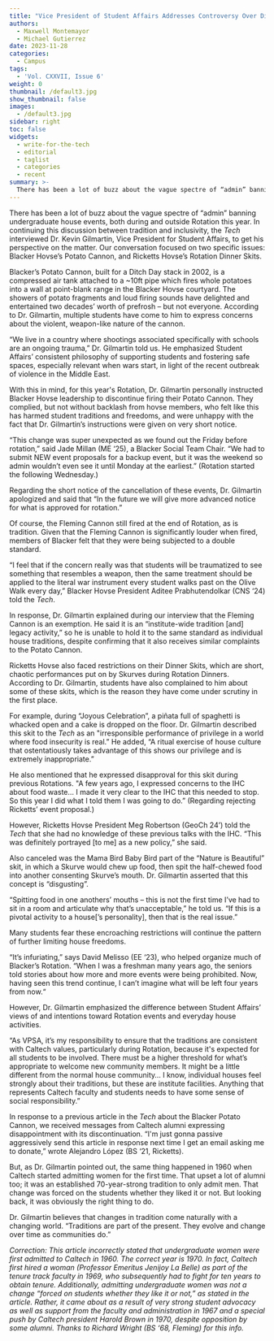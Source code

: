 ```yaml
---
title: "Vice President of Student Affairs Addresses Controversy Over Discontinuing Rotation Events"
authors:
  - Maxwell Montemayor
  - Michael Gutierrez
date: 2023-11-28
categories:
  - Campus
tags:
  - 'Vol. CXXVII, Issue 6'
weight: 0
thumbnail: /default3.jpg
show_thumbnail: false
images:
  - /default3.jpg
sidebar: right
toc: false
widgets:
  - write-for-the-tech
  - editorial
  - taglist
  - categories
  - recent
summary: >-
  There has been a lot of buzz about the vague spectre of “admin” banning undergraduate house events, both during and outside Rotation this year. In continuing this discussion between tradition and inclusivity, the _Tech_ interviewed Dr. Kevin Gilmartin, Vice President for Student Affairs, to get his perspective on the matter. Our conversation focused on two specific issues: Blacker Hovse’s Potato Cannon, and Ricketts Hovse’s Rotation Dinner Skits.
---
```


There has been a lot of buzz about the vague spectre of “admin” banning undergraduate house events, both during and outside Rotation this year. In continuing this discussion between tradition and inclusivity, the _Tech_ interviewed Dr. Kevin Gilmartin, Vice President for Student Affairs, to get his perspective on the matter. Our conversation focused on two specific issues: Blacker Hovse’s Potato Cannon, and Ricketts Hovse’s Rotation Dinner Skits.

Blacker’s Potato Cannon, built for a Ditch Day stack in 2002, is a compressed air tank attached to a ~10ft pipe which fires whole potatoes into a wall at point-blank range in the Blacker Hovse courtyard. The showers of potato fragments and loud firing sounds have delighted and entertained two decades’ worth of prefrosh – but not everyone. According to Dr. Gilmartin, multiple students have come to him to express concerns about the violent, weapon-like nature of the cannon.

“We live in a country where shootings associated specifically with schools are an ongoing trauma,” Dr. Gilmartin told us. He emphasized Student Affairs’ consistent philosophy of supporting students and fostering safe spaces, especially relevant when wars start, in light of the recent outbreak of violence in the Middle East.

 

With this in mind, for this year's Rotation, Dr. Gilmartin personally instructed Blacker Hovse leadership to discontinue firing their Potato Cannon. They complied, but not without backlash from hovse members, who felt like this has harmed student traditions and freedoms, and were unhappy with the fact that Dr. Gilmartin’s instructions were given on very short notice.

“This change was super unexpected as we found out the Friday before rotation,” said Jade Millan (ME ‘25), a Blacker Social Team Chair. “We had to submit NEW event proposals for a backup event, but it was the weekend so admin wouldn’t even see it until Monday at the earliest.” (Rotation started the following Wednesday.)

Regarding the short notice of the cancellation of these events, Dr. Gilmartin apologized and said that “In the future we will give more advanced notice for what is approved for rotation.”

Of course, the Fleming Cannon still fired at the end of Rotation, as is tradition. Given that the Fleming Cannon is significantly louder when fired, members of Blacker felt that they were being subjected to a double standard.

“I feel that if the concern really was that students will be traumatized to see something that resembles a weapon, then the same treatment should be applied to the literal war instrument every student walks past on the Olive Walk every day,” Blacker Hovse President Aditee Prabhutendolkar (CNS ‘24) told the _Tech_.

In response, Dr. Gilmartin explained during our interview that the Fleming Cannon is an exemption. He said it is an “institute-wide tradition [and] legacy activity,” so he is unable to hold it to the same standard as individual house traditions, despite confirming that it also receives similar complaints to the Potato Cannon.

Ricketts Hovse also faced restrictions on their Dinner Skits, which are short, chaotic performances put on by Skurves during Rotation Dinners. According to Dr. Gilmartin, students have also complained to him about some of these skits, which is the reason they have come under scrutiny in the first place.

For example, during “Joyous Celebration”, a piñata full of spaghetti is whacked open and a cake is dropped on the floor. Dr. Gilmartin described this skit to the _Tech_ as an "irresponsible performance of privilege in a world where food insecurity is real.” He added, “A ritual exercise of house culture that ostentatiously takes advantage of this shows our privilege and is extremely inappropriate.” 

He also mentioned that he expressed disapproval for this skit during previous Rotations. "A few years ago, I expressed concerns to the IHC about food waste… I made it very clear to the IHC that this needed to stop. So this year I did what I told them I was going to do.” (Regarding rejecting Ricketts’ event proposal.)

However, Ricketts Hovse President Meg Robertson (GeoCh 24’) told the _Tech_ that she had no knowledge of these previous talks with the IHC. “This was definitely portrayed [to me] as a new policy,” she said.

Also canceled was the Mama Bird Baby Bird part of the “Nature is Beautiful” skit, in which a Skurve would chew up food, then spit the half-chewed food into another consenting Skurve’s mouth. Dr. Gilmartin asserted that this concept is “disgusting”.

“Spitting food in one anothers’ mouths – this is not the first time I’ve had to sit in a room and articulate why that’s unacceptable,” he told us. “If this is a pivotal activity to a house[’s personality], then that is the real issue.”

Many students fear these encroaching restrictions will continue the pattern of further limiting house freedoms.

“It’s infuriating,” says David Melisso (EE ‘23), who helped organize much of Blacker’s Rotation. “When I was a freshman many years ago, the seniors told stories about how more and more events were being prohibited. Now, having seen this trend continue, I can’t imagine what will be left four years from now.“

However, Dr. Gilmartin emphasized the difference between Student Affairs’ views of and intentions toward Rotation events and everyday house activities.

“As VPSA, it’s my responsibility to ensure that the traditions are consistent with Caltech values, particularly during Rotation, because it's expected for all students to be involved. There must be a higher threshold for what’s appropriate to welcome new community members. It might be a little different from the normal house community… I know, individual houses feel strongly about their traditions, but these are institute facilities. Anything that represents Caltech faculty and students needs to have some sense of social responsibility.” 

In response to a previous article in the _Tech_ about the Blacker Potato Cannon, we received messages from Caltech alumni expressing disappointment with its discontinuation. “I'm just gonna passive aggressively send this article in response next time I get an email asking me to donate,” wrote Alejandro López (BS ‘21, Ricketts).

But, as Dr. Gilmartin pointed out, the same thing happened in 1960 when Caltech started admitting women for the first time. That upset a lot of alumni too; it was an established 70-year-strong tradition to only admit men. That change was forced on the students whether they liked it or not. But looking back, it was obviously the right thing to do.

Dr. Gilmartin believes that changes in tradition come naturally with a changing world. “Traditions are part of the present. They evolve and change over time as communities do.” 

*Correction: This article incorrectly stated that undergraduate women were first admitted to Caltech in 1960. The correct year is 1970. In fact, Caltech first hired a woman (Professor Emeritus Jenijoy La Belle) as part of the tenure track faculty in 1969, who subsequently had to fight for ten years to obtain tenure.*
*Additionally, admitting undergraduate women was not a change “forced on students whether they like it or not,” as stated in the article. Rather, it came about as a result of very strong student advocacy as well as support from the faculty and administration in 1967 and a special push by Caltech president Harold Brown in 1970, despite opposition by some alumni. Thanks to Richard Wright (BS ‘68, Fleming) for this info.*